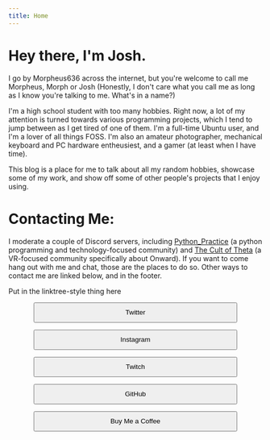 ```yaml
---
title: Home
---
```

<style>
    button{
        margin-left: 10%;
        width: 80%;
        margin-right: 10%;
        height: 40px;
    }
</style>

# Hey there, I'm Josh. 
I go by Morpheus636 across the internet, but you're welcome to call me 
Morpheus, Morph or Josh (Honestly, I don't care what you call me as long as I
know you're talking to me. What's in a name?)

I'm a high school student with too many hobbies. 
Right now, a lot of my attention is turned towards various programming 
projects, which I tend to jump between as I get tired of one of them.
I'm a full-time Ubuntu user, and I'm a lover of all things FOSS. I'm also an
amateur photographer, mechanical keyboard and PC hardware entheusiest, and 
a gamer (at least when I have time).

This blog is a place for me to talk about all my random hobbies, showcase
some of my work, and show off some of other people's projects that I enjoy
using.

# Contacting Me:
I moderate a 
couple of Discord servers, including 
[Python_Practice](https://discord.gg/bWf3y287S5) (a python programming and
technology-focused community) and 
[The Cult of Theta](https://invite.gg/thetavr) (a VR-focused community
specifically about Onward). If you want to come hang out
with me and chat, those are the places to do so. Other ways to contact me 
are linked below, and in the footer.

Put in the linktree-style thing here

<button onclick="location.href='https://twitter.com/morpheus636'" type="button">Twitter</button>

<button onclick="location.href='https://instagram.com/morpheus636'" type="button">Instagram</button>

<button onclick="location.href='https://twitch.tv/morpheus636'" type="button">Twitch</button>

<button onclick="location.href='https://github.com/morpheus636'" type="button">GitHub</button>

<button onclick="location.href='https://www.buymeacoffee.com/morpheus636'" type="button">Buy Me a Coffee</button>
